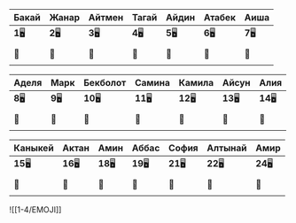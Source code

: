  
| Бакай    | Жанар    | Айтмен   | Тагай    | Айдин    | Атабек   | Аиша     |
| -------- | -------- | -------- | -------- | -------- | -------- | -------- |
| **1**🖥️ | **2**🖥️ | **3**🖥️ | **4**🖥️ | **5**🖥️ | **6**🖥️ | **7**🖥️ |
|          |          |          |          |          |          |          |
| 🏫       | 🏫       | 🏫       | 🏫       | 🏫       | 🏫       | 🏫       |
|          |          |          |          |          |          |          |

| Аделя    | Марк     | Бекболот  | Самина    | Камила    | Айсун     | Алия      |
| -------- | -------- | --------- | --------- | --------- | --------- | --------- |
| **8**🖥️ | **9**🖥️ | **10**🖥️ | **11**🖥️ | **12**🖥️ | **13**🖥️ | **14**🖥️ |
|          |          |           |           |           |           |           |
| 🏫       | 🏫       | 🏫        | 🏫        | 🏫        | 🏫        | 🏫        |
|          |          |           |           |           |           |           |

| Каныкей   | Актан     | Амин      | Аббас     | София     | Алтынай   | Амир      |
| --------- | --------- | --------- | --------- | --------- | --------- | --------- |
| **15**🖥️ | **16**🖥️ | **18**🖥️ | **19**🖥️ | **21**🖥️ | **22**🖥️ | **24**🖥️ |
|           |           |           |           |           |           |           |
| 🏫        | 🏫        | 🏫        | 🏫        | 🏫        | 🏫        | 🏫        |
|           |           |           |           |           |           |           |

![[1-4/EMOJI]]
